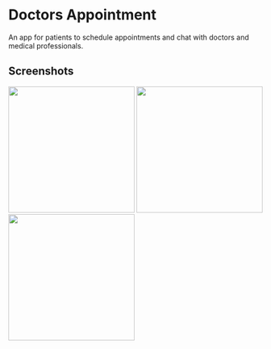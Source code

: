 # Doctors Appointment

An app for patients to schedule appointments and chat with doctors and medical professionals.

## Screenshots

<p float="left">
  <img src="https://raw.githubusercontent.com/dayojiboye/doctors_appointment /master/screenshots/shot1.png" width="250" />
  <img src="https://raw.githubusercontent.com/dayojiboye/doctors_appointment /master/screenshots/shot2.png" width="250" />
  <img src="https://raw.githubusercontent.com/dayojiboye/doctors_appointment /master/screenshots/shot3.png" width="250" />
</p>
